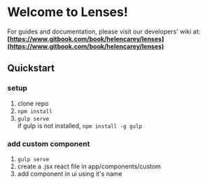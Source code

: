 # Welcome to Lenses!

For guides and documentation, please visit our developers' wiki at:  
**[https://www.gitbook.com/book/helencarey/lenses](https://www.gitbook.com/book/helencarey/lenses)**


## Quickstart 
### setup
1. clone repo
2. `npm install`
3. `gulp serve`   
    if gulp is not installed, `npm install -g gulp`

### add custom component
1. `gulp serve`
2. create a .jsx react file in app/components/custom
3. add component in ui using it's name
